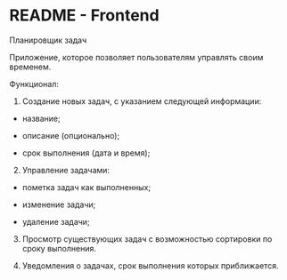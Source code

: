 # README - Frontend

Планировщик задач 


Приложение, которое позволяет пользователям управлять своим временем. 


Функционал:


1. Создание новых задач, с указанием следующей информации:


- название; 


- описание (опционально);


- срок выполнения (дата и время);


2. Управление задачами:


- пометка задач как выполненных;


- изменение задачи;


- удаление задачи;


3. Просмотр существующих задач с возможностью сортировки по сроку выполнения. 


4. Уведомления о задачах, срок выполнения которых приближается.


